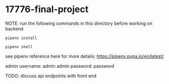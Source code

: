 # 17776-final-project

NOTE: run the following commands in this directory before working on backend
```
pipenv install

pipenv shell
```


see pipenv reference here for more details:  https://pipenv.pypa.io/en/latest/

admin username: admin
admin password: password

TODO: discuss api endpoints with front end


